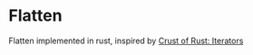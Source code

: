 # Flatten

Flatten implemented in rust, inspired by [Crust of Rust: Iterators](https://youtu.be/yozQ9C69pNs)
